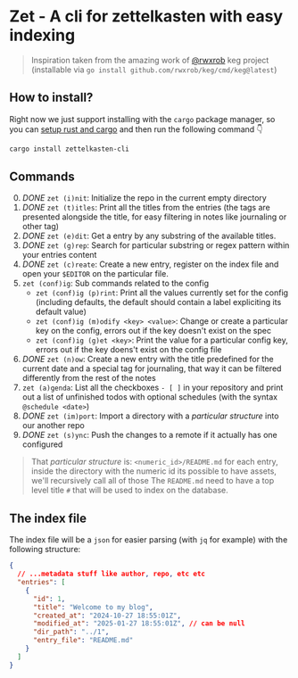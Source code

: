 # Zet - A cli for zettelkasten with easy indexing

> Inspiration taken from the amazing work of [@rwxrob](https://github.com/rwxrob)
> keg project (installable via `go install github.com/rwxrob/keg/cmd/keg@latest`)

## How to install?

Right now we just support installing with the `cargo` package manager, so you
can [setup rust and cargo](https://rustup.rs) and then run the following command 👇

```sh
cargo install zettelkasten-cli
```

## Commands

0. *DONE* `zet (i)nit`: Initialize the repo in the current empty directory
1. *DONE* `zet (t)itles`: Print all the titles from the entries (the tags are presented
alongside the title, for easy filtering in notes like journaling or other tag)
2. *DONE* `zet (e)dit`: Get a entry by any substring of the available titles.
3. *DONE* `zet (g)rep`: Search for particular substring or regex pattern within your
entries content
4. *DONE* `zet (c)reate`: Create a new entry, register on the index file and open your
`$EDITOR` on the particular file.
5. `zet (conf)ig`: Sub commands related to the config
      - `zet (conf)ig (p)rint`: Print all the values currently set for the config
    (including defaults, the default should contain a label expliciting its
    default value)
      - `zet (conf)ig (m)odify <key> <value>`: Change or create a particular key on the
    config, errors out if the key doesn't exist on the spec
      - `zet (conf)ig (g)et <key>`: Print the value for a particular config key, errors
out if the key doens't exist on the config file
6. *DONE* `zet (n)ow`: Create a new entry with the title predefined for the current date
and a special tag for journaling, that way it can be filtered differently from
the rest of the notes
7. `zet (a)genda`: List all the checkboxes `- [ ]` in your repository and print
out a list of unfinished todos with optional schedules (with the syntax
`@schedule <date>`)
8. *DONE* `zet (im)port`: Import a directory with a *particular structure* into our another repo
9. *DONE* `zet (s)ync`: Push the changes to a remote if it actually has one configured

> That *particular structure* is: `<numeric_id>/README.md` for each entry,
inside the directory with the numeric id its possible to have assets, we'll
recursively call all of those
> The `README.md` need to have a top level title `#` that will be used to index
on the database.

## The index file

The index file will be a `json` for easier parsing (with `jq` for example) with the following structure:

```json
{
  // ...metadata stuff like author, repo, etc etc
  "entries": [
    {
      "id": 1,
      "title": "Welcome to my blog",
      "created_at": "2024-10-27 18:55:01Z",
      "modified_at": "2025-01-27 18:55:01Z", // can be null
      "dir_path": "../1",
      "entry_file": "README.md"
    }
  ]
}
```
